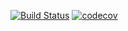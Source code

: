 [![Build Status](https://travis-ci.com/paulguevarrarye/testingtravis.svg?branch=main)](https://travis-ci.com/github/paulguevarrarye/testingtravis)
[![codecov](https://codecov.io/gh/paulguevarrarye/testingtravis/branch/main/graph/badge.svg?token=EgnC8vzKxV)](https://codecov.io/gh/paulguevarrarye/testingtravis)
